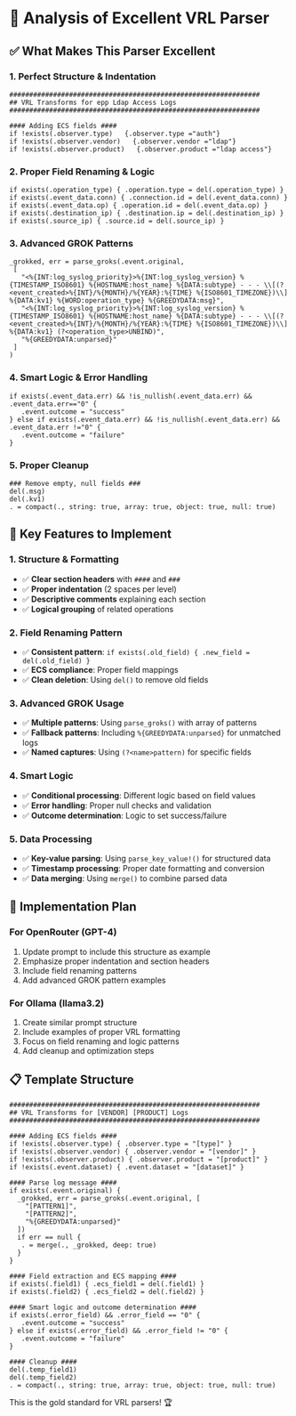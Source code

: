 # 🎯 Analysis of Excellent VRL Parser

## ✅ **What Makes This Parser Excellent**

### **1. Perfect Structure & Indentation**
```
###############################################################
## VRL Transforms for epp Ldap Access Logs
###############################################################      

#### Adding ECS fields ####
if !exists(.observer.type)   {.observer.type ="auth"}
if !exists(.observer.vendor)   {.observer.vendor ="ldap"}
if !exists(.observer.product)   {.observer.product ="ldap access"}
```

### **2. Proper Field Renaming & Logic**
```
if exists(.operation_type) { .operation.type = del(.operation_type) }
if exists(.event_data.conn) { .connection.id = del(.event_data.conn) }
if exists(.event_data.op) { .operation.id = del(.event_data.op) }
if exists(.destination_ip) { .destination.ip = del(.destination_ip) }
if exists(.source_ip) { .source.id = del(.source_ip) }
```

### **3. Advanced GROK Patterns**
```
_grokked, err = parse_groks(.event.original, 
 [
   "<%{INT:log_syslog_priority}>%{INT:log_syslog_version} %{TIMESTAMP_ISO8601} %{HOSTNAME:host_name} %{DATA:subtype} - - - \\[(?<event_created>%{INT}/%{MONTH}/%{YEAR}:%{TIME} %{ISO8601_TIMEZONE})\\] %{DATA:kv1} %{WORD:operation_type} %{GREEDYDATA:msg}",
   "<%{INT:log_syslog_priority}>%{INT:log_syslog_version} %{TIMESTAMP_ISO8601} %{HOSTNAME:host_name} %{DATA:subtype} - - - \\[(?<event_created>%{INT}/%{MONTH}/%{YEAR}:%{TIME} %{ISO8601_TIMEZONE})\\] %{DATA:kv1} (?<operation_type>UNBIND)",
   "%{GREEDYDATA:unparsed}"
 ]
)
```

### **4. Smart Logic & Error Handling**
```
if exists(.event_data.err) && !is_nullish(.event_data.err) && .event_data.err=="0" {
   .event.outcome = "success"
} else if exists(.event_data.err) && !is_nullish(.event_data.err) && .event_data.err !="0" {
   .event.outcome = "failure"
}
```

### **5. Proper Cleanup**
```
### Remove empty, null fields ###
del(.msg)
del(.kv1)
. = compact(., string: true, array: true, object: true, null: true)
```

## 🎯 **Key Features to Implement**

### **1. Structure & Formatting**
- ✅ **Clear section headers** with `####` and `###`
- ✅ **Proper indentation** (2 spaces per level)
- ✅ **Descriptive comments** explaining each section
- ✅ **Logical grouping** of related operations

### **2. Field Renaming Pattern**
- ✅ **Consistent pattern**: `if exists(.old_field) { .new_field = del(.old_field) }`
- ✅ **ECS compliance**: Proper field mappings
- ✅ **Clean deletion**: Using `del()` to remove old fields

### **3. Advanced GROK Usage**
- ✅ **Multiple patterns**: Using `parse_groks()` with array of patterns
- ✅ **Fallback patterns**: Including `%{GREEDYDATA:unparsed}` for unmatched logs
- ✅ **Named captures**: Using `(?<name>pattern)` for specific fields

### **4. Smart Logic**
- ✅ **Conditional processing**: Different logic based on field values
- ✅ **Error handling**: Proper null checks and validation
- ✅ **Outcome determination**: Logic to set success/failure

### **5. Data Processing**
- ✅ **Key-value parsing**: Using `parse_key_value!()` for structured data
- ✅ **Timestamp processing**: Proper date formatting and conversion
- ✅ **Data merging**: Using `merge()` to combine parsed data

## 🚀 **Implementation Plan**

### **For OpenRouter (GPT-4)**
1. Update prompt to include this structure as example
2. Emphasize proper indentation and section headers
3. Include field renaming patterns
4. Add advanced GROK pattern examples

### **For Ollama (llama3.2)**
1. Create similar prompt structure
2. Include examples of proper VRL formatting
3. Focus on field renaming and logic patterns
4. Add cleanup and optimization steps

## 📋 **Template Structure**

```
###############################################################
## VRL Transforms for [VENDOR] [PRODUCT] Logs
###############################################################      

#### Adding ECS fields ####
if !exists(.observer.type) { .observer.type = "[type]" }
if !exists(.observer.vendor) { .observer.vendor = "[vendor]" }
if !exists(.observer.product) { .observer.product = "[product]" }
if !exists(.event.dataset) { .event.dataset = "[dataset]" }

#### Parse log message ####
if exists(.event.original) { 
  _grokked, err = parse_groks(.event.original, [
    "[PATTERN1]",
    "[PATTERN2]", 
    "%{GREEDYDATA:unparsed}"
  ])
  if err == null {     
   . = merge(., _grokked, deep: true)
  }
}

#### Field extraction and ECS mapping ####
if exists(.field1) { .ecs_field1 = del(.field1) }
if exists(.field2) { .ecs_field2 = del(.field2) }

#### Smart logic and outcome determination ####
if exists(.error_field) && .error_field == "0" {
   .event.outcome = "success"
} else if exists(.error_field) && .error_field != "0" {
   .event.outcome = "failure"
}

#### Cleanup ####
del(.temp_field1)
del(.temp_field2)
. = compact(., string: true, array: true, object: true, null: true)
```

This is the gold standard for VRL parsers! 🏆

